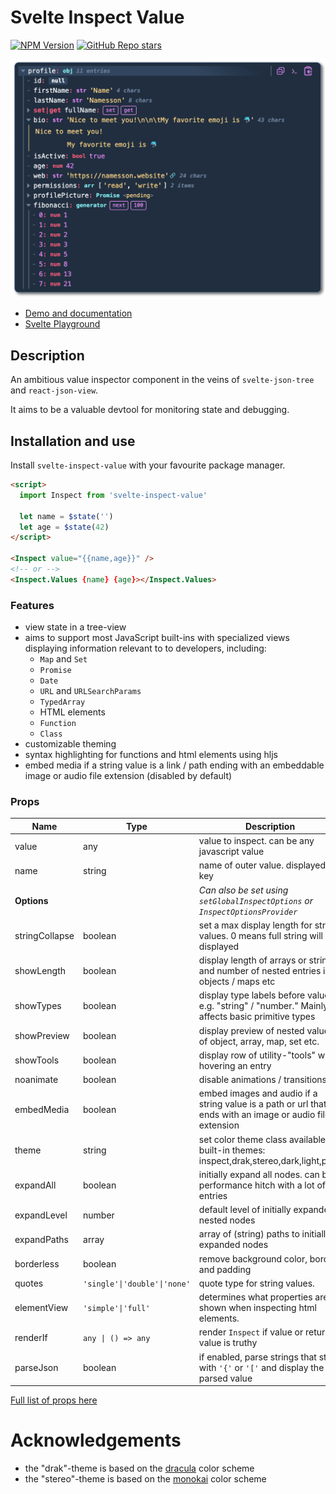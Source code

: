 # Svelte Inspect Value

[![NPM Version](https://img.shields.io/npm/v/svelte-inspect-value)](https://www.npmjs.com/package/svelte-inspect-value)
[![GitHub Repo stars](https://img.shields.io/github/stars/ampled/svelte-inspect-value)](https://github.com/ampled/svelte-inspect-value)

![inspect screenshot](https://raw.githubusercontent.com/ampled/svelte-inspect-value/refs/heads/main/readme.png)

- [Demo and documentation](https://inspect.eirik.space)
- [Svelte Playground](https://svelte.dev/playground/956365d6905c44298234ff4d9c60741e?version=5.17.3)

## Description

An ambitious value inspector component in the veins of `svelte-json-tree` and `react-json-view`.

It aims to be a valuable devtool for monitoring state and debugging.

## Installation and use

Install `svelte-inspect-value` with your favourite package manager.

```html
<script>
  import Inspect from 'svelte-inspect-value'

  let name = $state('')
  let age = $state(42)
</script>

<Inspect value="{{name,age}}" />
<!-- or -->
<Inspect.Values {name} {age}></Inspect.Values>
```

### Features

- view state in a tree-view
- aims to support most JavaScript built-ins with specialized views displaying information relevant to to developers, including:
  - `Map` and `Set`
  - `Promise`
  - `Date`
  - `URL` and `URLSearchParams`
  - `TypedArray`
  - HTML elements
  - `Function`
  - `Class`
- customizable theming
- syntax highlighting for functions and html elements using hljs
- embed media if a string value is a link / path ending with an embeddable image or audio file extension (disabled by default)

### Props

| **Name**       | **Type**                     | **Description**                                                                                           | **Default** |
| -------------- | ---------------------------- | --------------------------------------------------------------------------------------------------------- | ----------- |
| value          | any                          | value to inspect. can be any javascript value                                                             | `undefined` |
| name           | string                       | name of outer value. displayed as key                                                                     | `undefined` |
| **Options**    |                              | _Can also be set using `setGlobalInspectOptions` or `InspectOptionsProvider`_                             |
| stringCollapse | boolean                      | set a max display length for string values. 0 means full string will be displayed                         | `0`         |
| showLength     | boolean                      | display length of arrays or strings and number of nested entries in objects / maps etc                    | `true`      |
| showTypes      | boolean                      | display type labels before values e.g. "string" / "number." Mainly affects basic primitive types          | `true`      |
| showPreview    | boolean                      | display preview of nested values of object, array, map, set etc.                                          | `true`      |
| showTools      | boolean                      | display row of utility-"tools" when hovering an entry                                                     | `true`      |
| noanimate      | boolean                      | disable animations / transitions                                                                          | `false`     |
| embedMedia     | boolean                      | embed images and audio if a string value is a path or url that ends with an image or audio file extension | `false`     |
| theme          | string                       | set color theme class available built-in themes: inspect,drak,stereo,dark,light,plain                     | `'inspect'` |
| expandAll      | boolean                      | initially expand all nodes. can be a performance hitch with a lot of entries                              | `false`     |
| expandLevel    | number                       | default level of initially expanded nested nodes                                                          | `1`         |
| expandPaths    | array                        | array of (string) paths to initially expanded nodes                                                       | `[ ]`       |
| borderless     | boolean                      | remove background color, border and padding                                                               | `false`     |
| quotes         | `'single'\|'double'\|'none'` | quote type for string values.                                                                             | `'single'`  |
| elementView    | `'simple'\|'full'`           | determines what properties are shown when inspecting html elements.                                       | `'simple'`  |
| renderIf       | `any \| () => any`           | render `Inspect` if value or return value is truthy                                                       | `true`      |
| parseJson      | boolean                      | if enabled, parse strings that start with `'{'` or `'['` and display the parsed value                     | `false`     |

[Full list of props here](https://inspect.eirik.space/getting-started#props)

# Acknowledgements

- the "drak"-theme is based on the [dracula](https://draculatheme.com/) color scheme
- the "stereo"-theme is based on the [monokai](https://monokai.pro/) color scheme
